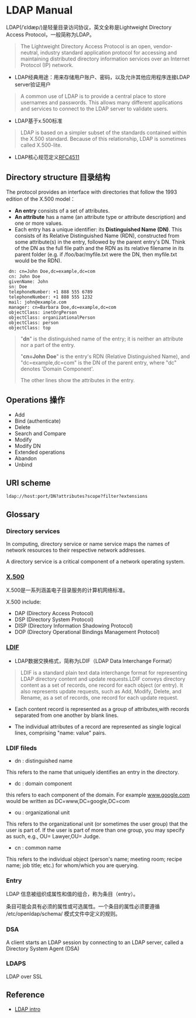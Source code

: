 # LDAP Manual

LDAP(/ˈɛldæp/)是轻量目录访问协议，英文全称是Lightweight Directory Access Protocol，一般简称为LDAP。
> The Lightweight Directory Access Protocol  is an open, vendor-neutral, industry standard application protocol for accessing and maintaining distributed directory information services over an Internet Protocol (IP) network.

- LDAP经典用途：用来存储用户账户、密码，以及允许其他应用程序连接LDAP server验证用户
> A common use of LDAP is to provide a central place to store usernames and passwords. This allows many different applications and services to connect to the LDAP server to validate users.

- LDAP基于x.500标准
> LDAP is based on a simpler subset of the standards contained within the X.500 standard. Because of this relationship, LDAP is sometimes called X.500-lite.

- LDAP核心规范定义[RFC4511](https://tools.ietf.org/html/rfc4511)

## Directory structure 目录结构

The protocol provides an interface with directories that follow the 1993 edition of the X.500 model：

- **An entry** consists of a set of attributes.
- **An attribute** has a name (an attribute type or attribute description) and one or more values.
- Each entry has a unique identifier: its **Distinguished Name (DN)**. This consists of its Relative Distinguished Name (RDN), constructed from some attribute(s) in the entry, followed by the parent entry's DN. Think of the DN as the full file path and the RDN as its relative filename in its parent folder (e.g. if /foo/bar/myfile.txt were the DN, then myfile.txt would be the RDN).

```plain text
 dn: cn=John Doe,dc=example,dc=com
 cn: John Doe
 givenName: John
 sn: Doe
 telephoneNumber: +1 888 555 6789
 telephoneNumber: +1 888 555 1232
 mail: john@example.com
 manager: cn=Barbara Doe,dc=example,dc=com
 objectClass: inetOrgPerson
 objectClass: organizationalPerson
 objectClass: person
 objectClass: top
```

> "**dn**" is the distinguished name of the entry; it is neither an attribute nor a part of the entry.
>
> "**cn=John Doe**" is the entry's RDN (Relative Distinguished Name), and "dc=example,dc=com" is the DN of the parent entry, where "dc" denotes 'Domain Component'.
>
> The other lines show the attributes in the entry.

## Operations 操作

- Add
- Bind (authenticate)
- Delete
- Search and Compare
- Modify
- Modify DN
- Extended operations
- Abandon
- Unbind

## URI scheme

```plain text
ldap://host:port/DN?attributes?scope?filter?extensions
```

## Glossary

### Directory services

In computing, directory service or name service maps the names of network resources to their respective network addresses.

 A directory service is a critical component of a network operating system.

### [X.500](https://en.wikipedia.org/wiki/X.500)

X.500是一系列涵盖电子目录服务的计算机网络标准。

X.500 include:

- DAP (Directory Access Protocol)
- DSP (Directory System Protocol)
- DISP (Directory Information Shadowing Protocol)
- DOP (Directory Operational Bindings Management Protocol)

### [LDIF](https://en.wikipedia.org/wiki/LDAP_Data_Interchange_Format)

- LDAP数据交换格式，简称为LDIF（LDAP Data Interchange Format）
> LDIF is a standard plain text data interchange format for representing LDAP directory content and update requests.LDIF conveys directory content as a set of records, one record for each object (or entry). It also represents update requests, such as Add, Modify, Delete, and Rename, as a set of records, one record for each update request.

- Each content record is represented as a group of attributes,with records separated from one another by blank lines.

- The individual attributes of a record are represented as single logical lines, comprising "name: value" pairs.

### LDIF fileds

- dn : distinguished name

This refers to the name that uniquely identifies an entry in the directory.

- dc : domain component

this refers to each component of the domain. For example www.google.com would be written as DC=www,DC=google,DC=com

- ou : organizational unit

This refers to the organizational unit (or sometimes the user group) that the user is part of. If the user is part of more than one group, you may specify as such, e.g., OU= Lawyer,OU= Judge.

- cn : common name

This refers to the individual object (person's name; meeting room; recipe name; job title; etc.) for whom/which you are querying.

### Entry

LDAP 信息被组织成属性和值的组合，称为条目（entry）。

条目可能会具有必须的属性或可选属性。一个条目的属性必须要遵循 /etc/openldap/schema/ 模式文件中定义的规则。

### DSA

A client starts an LDAP session by connecting to an LDAP server, called a Directory System Agent (DSA)

### LDAPS

LDAP over SSL

## Reference

- [LDAP intro](http://www.openldap.org/doc/admin24/intro.html)
